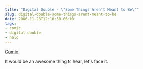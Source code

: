 ```yaml
---
title: "Digital Double - \"Some Things Aren't Meant to Be\""
slug: digital-double-some-things-arent-meant-to-be
date: 2006-11-28T12:10:50-06:00
tags:
- comic
- digital double
- halo
---
```

[Comic](http://digitaldouble.smackjeeves.com/comics/84150/)

It would be an awesome thing to hear, let's face it.
